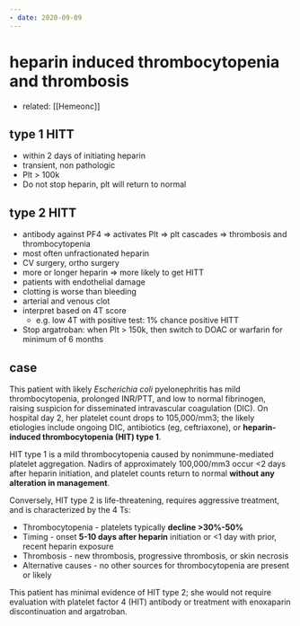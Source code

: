 ```yaml
---
- date: 2020-09-09
---
```


# heparin induced thrombocytopenia and thrombosis

- related: [[Hemeonc]]

## type 1 HITT

- within 2 days of initiating heparin
- transient, non pathologic
- Plt > 100k
- Do not stop heparin, plt will return to normal

## type 2 HITT

- antibody against PF4 => activates Plt => plt cascades => thrombosis and thrombocytopenia
- most often unfractionated heparin
- CV surgery, ortho surgery
- more or longer heparin => more likely to get HITT
- patients with endothelial damage
- clotting is worse than bleeding
- arterial and venous clot
- interpret based on 4T score
	- e.g. low 4T with positive test: 1% chance positive HITT
- Stop argatroban: when Plt > 150k, then switch to DOAC or warfarin for minimum of 6 months

## case

This patient with likely _Escherichia coli_ pyelonephritis has mild thrombocytopenia, prolonged INR/PTT, and low to normal fibrinogen, raising suspicion for disseminated intravascular coagulation (DIC).  On hospital day 2, her platelet count drops to 105,000/mm3; the likely etiologies include ongoing DIC, antibiotics (eg, ceftriaxone), or **heparin-induced thrombocytopenia (HIT) type 1**.

HIT type 1 is a mild thrombocytopenia caused by nonimmune-mediated platelet aggregation.  Nadirs of approximately 100,000/mm3 occur <2 days after heparin initiation, and platelet counts return to normal **without any alteration in management**.

Conversely, HIT type 2 is life-threatening, requires aggressive treatment, and is characterized by the 4 Ts:

- Thrombocytopenia - platelets typically **decline >30%-50%**
- Timing - onset **5-10 days after heparin** initiation or <1 day with prior, recent heparin exposure
- Thrombosis - new thrombosis, progressive thrombosis, or skin necrosis
- Alternative causes - no other sources for thrombocytopenia are present or likely

This patient has minimal evidence of HIT type 2; she would not require evaluation with platelet factor 4 (HIT) antibody or treatment with enoxaparin discontinuation and argatroban.
